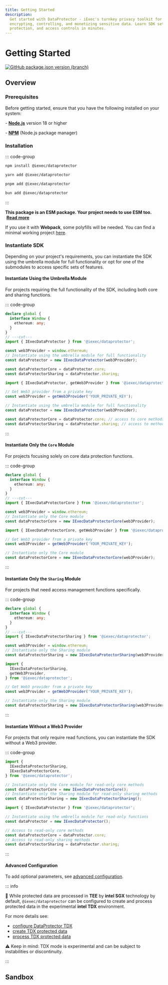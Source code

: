 ```yaml
---
title: Getting Started
description:
  Get started with DataProtector - iExec's turnkey privacy toolkit for
  encrypting, controlling, and monetizing sensitive data. Learn SDK setup, data
  protection, and access controls in minutes.
---
```


# Getting Started

[![GitHub package.json version (branch)](https://img.shields.io/badge/npm-2.0.0--beta-green)](https://www.npmjs.com/package/@iexec/dataprotector)

## Overview

### Prerequisites

Before getting started, ensure that you have the following installed on your
system:

\- [**Node.js**](https://nodejs.org/en/) version 18 or higher

\- [**NPM**](https://docs.npmjs.com/) (Node.js package manager)

### Installation

::: code-group

```sh [npm]
npm install @iexec/dataprotector
```

```sh [yarn]
yarn add @iexec/dataprotector
```

```sh [pnpm]
pnpm add @iexec/dataprotector
```

```sh [bun]
bun add @iexec/dataprotector
```

:::

**This package is an ESM package. Your project needs to use ESM too.**
&nbsp;[**Read more**](https://gist.github.com/sindresorhus/a39789f98801d908bbc7ff3ecc99d99c)

If you use it with **Webpack**, some polyfills will be needed. You can find a
minimal working project
[here](https://github.com/iExecBlockchainComputing/dataprotector-sdk/tree/115b797cf62dcff0f41e2ba783405d5083d78922/packages/demo/browser-webpack).

### Instantiate SDK

Depending on your project's requirements, you can instantiate the SDK using the
umbrella module for full functionality or opt for one of the submodules to
access specific sets of features.

#### Instantiate Using the Umbrella Module

For projects requiring the full functionality of the SDK, including both core
and sharing functions.

::: code-group

```ts twoslash [Browser]
declare global {
  interface Window {
    ethereum: any;
  }
}
// ---cut---
import { IExecDataProtector } from '@iexec/dataprotector';

const web3Provider = window.ethereum;
// Instantiate using the umbrella module for full functionality
const dataProtector = new IExecDataProtector(web3Provider);

const dataProtectorCore = dataProtector.core;
const dataProtectorSharing = dataProtector.sharing;
```

```ts twoslash [NodeJS]
import { IExecDataProtector, getWeb3Provider } from '@iexec/dataprotector';

// Get Web3 provider from a private key
const web3Provider = getWeb3Provider('YOUR_PRIVATE_KEY');

// Instantiate using the umbrella module for full functionality
const dataProtector = new IExecDataProtector(web3Provider);

const dataProtectorCore = dataProtector.core; // access to core methods
const dataProtectorSharing = dataProtector.sharing; // access to methods
```

:::

#### Instantiate Only the `Core` Module

For projects focusing solely on core data protection functions.

::: code-group

```ts twoslash [Browser]
declare global {
  interface Window {
    ethereum: any;
  }
}
// ---cut---
import { IExecDataProtectorCore } from '@iexec/dataprotector';

const web3Provider = window.ethereum;
// Instantiate only the Core module
const dataProtectorCore = new IExecDataProtectorCore(web3Provider);
```

```ts twoslash [NodeJS]
import { IExecDataProtectorCore, getWeb3Provider } from '@iexec/dataprotector';

// Get Web3 provider from a private key
const web3Provider = getWeb3Provider('YOUR_PRIVATE_KEY');

// Instantiate only the Core module
const dataProtectorCore = new IExecDataProtectorCore(web3Provider);
```

:::

#### Instantiate Only the `Sharing` Module

For projects that need access management functions specifically.

::: code-group

```ts twoslash [Browser]
declare global {
  interface Window {
    ethereum: any;
  }
}
// ---cut---
import { IExecDataProtectorSharing } from '@iexec/dataprotector';

const web3Provider = window.ethereum;
// Instantiate only the Sharing module
const dataProtectorSharing = new IExecDataProtectorSharing(web3Provider);
```

```ts twoslash [NodeJS]
import {
  IExecDataProtectorSharing,
  getWeb3Provider,
} from '@iexec/dataprotector';

// Get Web3 provider from a private key
const web3Provider = getWeb3Provider('YOUR_PRIVATE_KEY');

// Instantiate only the Sharing module
const dataProtectorSharing = new IExecDataProtectorSharing(web3Provider);
```

:::

#### Instantiate Without a Web3 Provider

For projects that only require read functions, you can instantiate the SDK
without a Web3 provider.

::: code-group

```ts twoslash [Singleton Modules]
import {
  IExecDataProtectorSharing,
  IExecDataProtectorCore,
} from '@iexec/dataprotector';

// Instantiate only the Core module for read-only core methods
const dataProtectorCore = new IExecDataProtectorCore();
// Instantiate only the Sharing module for read-only sharing methods
const dataProtectorSharing = new IExecDataProtectorSharing();
```

```ts twoslash [Umbrella Module]
import { IExecDataProtector } from '@iexec/dataprotector';

// Instantiate using the umbrella module for read-only functions
const dataProtector = new IExecDataProtector();

// Access to read-only core methods
const dataProtectorCore = dataProtector.core;
// Access to read-only sharing methods
const dataProtectorSharing = dataProtector.sharing;
```

:::

#### Advanced Configuration

To add optional parameters, see
[advanced configuration](/references/dataProtector/advanced/advanced-configuration).

::: info

🧪 While protected data are processed in **TEE** by **intel SGX** technology by
default, `@iexec/dataprotector` can be configured to create and process
protected data in the experimental **intel TDX** environment.

For more details see:

- [configure DataProtector TDX](/references/dataProtector/advanced/advanced-configuration#iexecoptions)
- [create TDX protected data](/references/dataProtector/dataProtectorCore/protectData#usage)
- [process TDX protected data](/references/dataProtector/dataProtectorCore/processProtectedData#workerpool)

⚠️ Keep in mind: TDX mode is experimental and can be subject to instabilities or
discontinuity.

:::

## Sandbox

<CardGrid>

<ProjectCard
  title="DataProtector Core"
  description="Essential data protection features including encryption, access control, and secure storage."
  icon="mdi:shield-lock"
  status="interactive"
  statusLabel="Interactive"
  buttonLabel="Open Sandbox"
  buttonHref="https://codesandbox.io/p/github/iExecBlockchainComputing/dataprotector-sandbox/main"
  githubUrl="https://github.com/iExecBlockchainComputing/dataprotector-sandbox"
  githubLabel="Sandbox Github"
/>

<ProjectCard
  title="DataProtector Sharing"
  description="Advanced data sharing capabilities with granular permissions and monetization features."
  icon="mdi:share-variant"
  status="interactive"
  statusLabel="Interactive"
  buttonLabel="Open Sandbox"
  buttonHref="https://codesandbox.io/p/github/iExecBlockchainComputing/dataprotector-sharing-sandbox/main"
  githubUrl="https://github.com/iExecBlockchainComputing/dataprotector-sharing-sandbox"
  githubLabel="Sandbox Github"
/>

</CardGrid>

<script setup>
import CardGrid from '@/components/CardGrid.vue';
import ProjectCard from '@/components/ProjectCard.vue';
</script>
